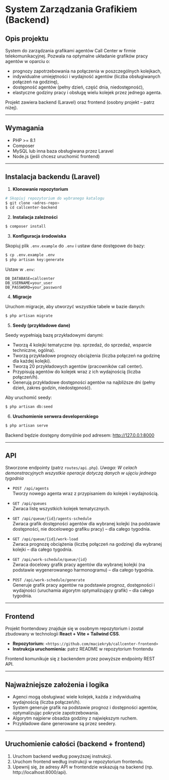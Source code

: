 # System Zarządzania Grafikiem (Backend)

## Opis projektu

System do zarządzania grafikami agentów Call Center w firmie telekomunikacyjnej. Pozwala na optymalne układanie grafików pracy agentów w oparciu o:
- prognozy zapotrzebowania na połączenia w poszczególnych kolejkach,
- indywidualne umiejętności i wydajność agentów (liczba obsługiwanych połączeń na godzinę),
- dostępność agentów (pełny dzień, część dnia, niedostępność),
- elastyczne godziny pracy i obsługę wielu kolejek przez jednego agenta.

Projekt zawiera backend (Laravel) oraz frontend (osobny projekt – patrz niżej).

---

## Wymagania
- PHP >= 8.1
- Composer
- MySQL lub inna baza obsługiwana przez Laravel
- Node.js (jeśli chcesz uruchomić frontend)

---

## Instalacja backendu (Laravel)

1. **Klonowanie repozytorium**

```bash
# Skopiuj repozytorium do wybranego katalogu
$ git clone <adres-repo>
$ cd callcenter-backend
```

2. **Instalacja zależności**

```bash
$ composer install
```

3. **Konfiguracja środowiska**

Skopiuj plik `.env.example` do `.env` i ustaw dane dostępowe do bazy:

```bash
$ cp .env.example .env
$ php artisan key:generate
```

Ustaw w `.env`:
```
DB_DATABASE=callcenter
DB_USERNAME=your_user
DB_PASSWORD=your_password
```

4. **Migracje**

Uruchom migracje, aby utworzyć wszystkie tabele w bazie danych:

```bash
$ php artisan migrate
```

5. **Seedy (przykładowe dane)**

Seedy wypełniają bazę przykładowymi danymi:
- Tworzą 4 kolejki tematyczne (np. sprzedaż, do sprzedaż, wsparcie techniczne, ogólna).
- Tworzą przykładowe prognozy obciążenia (liczba połączeń na godzinę dla każdej kolejki).
- Tworzą 20 przykładowych agentów (pracowników call center).
- Przypisują agentów do kolejek wraz z ich wydajnością (liczba połączeń/h).
- Generują przykładowe dostępności agentów na najbliższe dni (pełny dzień, zakres godzin, niedostępność).

Aby uruchomić seedy:

```bash
$ php artisan db:seed
```

6. **Uruchomienie serwera developerskiego**

```bash
$ php artisan serve
```

Backend będzie dostępny domyślnie pod adresem: http://127.0.0.1:8000

---

## API

Stworzone endpointy (patrz `routes/api.php`).
*Uwaga: W celach demonstracyjnych wszystkie operacje dotyczą danych w ujęciu jednego tygodnia*

- `POST /api/agents`  
  Tworzy nowego agenta wraz z przypisaniem do kolejek i wydajnością.

- `GET /api/queues`  
  Zwraca listę wszystkich kolejek tematycznych.

- `GET /api/queue/{id}/agents-schedule`  
  Zwraca grafik dostępności agentów dla wybranej kolejki (na podstawie dostępności, nie docelowego grafiku pracy) – dla całego tygodnia.

- `GET /api/queue/{id}/work-load`  
  Zwraca prognozę obciążenia (liczbę połączeń na godzinę) dla wybranej kolejki – dla całego tygodnia.

- `GET /api/work-schedule/queue/{id}`  
  Zwraca docelowy grafik pracy agentów dla wybranej kolejki (na podstawie wygenerowanego harmonogramu) – dla całego tygodnia.

- `POST /api/work-schedule/generate`  
  Generuje grafik pracy agentów na podstawie prognoz, dostępności i wydajności (uruchamia algorytm optymalizujący grafik) – dla całego tygodnia.

---

## Frontend

Projekt frontendowy znajduje się w osobnym repozytorium i został zbudowany w technologii **React + Vite + Tailwind CSS**.
- **Repozytorium:** `<https://github.com/maciekryb/callcenter-frontend>`
- **Instrukcja uruchomienia:** patrz README w repozytorium frontendu

Frontend komunikuje się z backendem przez powyższe endpointy REST API.

---

## Najważniejsze założenia i logika
- Agenci mogą obsługiwać wiele kolejek, każda z indywidualną wydajnością (liczba połączeń/h).
- System generuje grafik na podstawie prognoz i dostępności agentów, optymalizując pokrycie zapotrzebowania.
- Algorytm najpierw obsadza godziny z największym ruchem.
- Przykładowe dane generowane są przez seedery.

---

## Uruchomienie całości (backend + frontend)
1. Uruchom backend według powyższej instrukcji.
2. Uruchom frontend według instrukcji w repozytorium frontendu.
3. Upewnij się, że adresy API w frontendzie wskazują na backend (np. http://localhost:8000/api).

